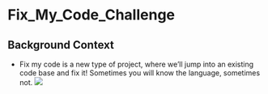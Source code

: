 
# Fix_My_Code_Challenge
## Background Context
- Fix my code is a new type of project, where we’ll jump into an existing code base and fix it!  Sometimes you will know the language, sometimes not.
![](https://media.geeksforgeeks.org/wp-content/cdn-uploads/20200305191534/How-to-Approach-a-Coding-Problem.png)
